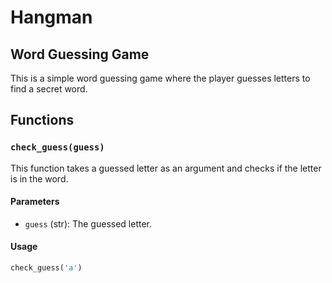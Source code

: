 # Hangman
## Word Guessing Game

This is a simple word guessing game where the player guesses letters to find a secret word.

## Functions

### `check_guess(guess)`

This function takes a guessed letter as an argument and checks if the letter is in the word.

#### Parameters

- `guess` (str): The guessed letter.

#### Usage

```python
check_guess('a')

